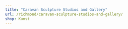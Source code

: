 ```yaml
---
title: "Caravan Sculpture Studios and Gallery"
url: /richmond/caravan-sculpture-studios-and-gallery/
shop: Kunst
---
```

